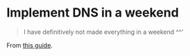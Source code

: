 # Implement DNS in a weekend

> I have definitively not made everything in a weekend ^^'

From [this guide](https://implement-dns.wizardzines.com/index.html).
